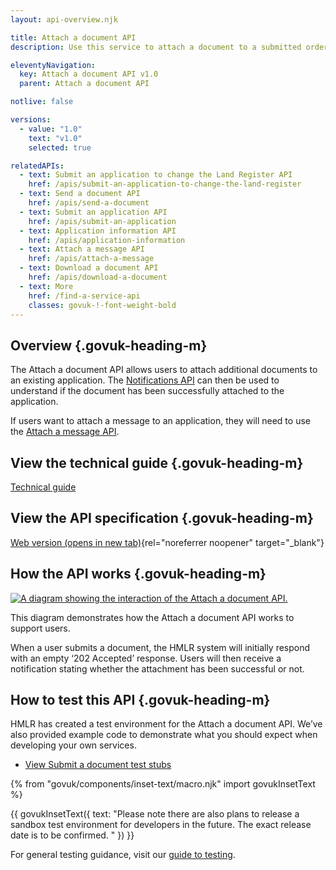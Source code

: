 ```yaml
---
layout: api-overview.njk

title: Attach a document API
description: Use this service to attach a document to a submitted order.

eleventyNavigation:
  key: Attach a document API v1.0
  parent: Attach a document API

notlive: false

versions:
  - value: "1.0"
    text: "v1.0"
    selected: true

relatedAPIs:
  - text: Submit an application to change the Land Register API
    href: /apis/submit-an-application-to-change-the-land-register 
  - text: Send a document API
    href: /apis/send-a-document
  - text: Submit an application API
    href: /apis/submit-an-application
  - text: Application information API
    href: /apis/application-information
  - text: Attach a message API
    href: /apis/attach-a-message
  - text: Download a document API
    href: /apis/download-a-document
  - text: More
    href: /find-a-service-api
    classes: govuk-!-font-weight-bold
---
```


<section>

## Overview {.govuk-heading-m}

The Attach a document API allows users to attach additional documents to an existing application. The [Notifications API](/apis/notifications) can then be used to understand if the document has been successfully attached to the application. 

If users want to attach a message to an application, they will need to use the [Attach a message API](/apis/attach-a-message). 


</section>

<section>

## View the technical guide {.govuk-heading-m}

[Technical guide](./technical-guide)

</section>

<section>

## View the API specification {.govuk-heading-m}

[Web version (opens in new tab)](https://landregistry.github.io/bgtechdoc/documents/submit-an-application-to-change-the-register/v1.0/openapi.html#tag/Attach-a-document){rel="noreferrer noopener" target="_blank"}

</section>
  
<section>

## How the API works {.govuk-heading-m}

<a target="_blank" href="/assets/images/attach-document-with-notifications.png">
  <img src="/assets/images/attach-document-with-notifications.png" alt="A diagram showing the interaction of the Attach a document API."></a>

This diagram demonstrates how the Attach a document API works to support users.  

When a user submits a document, the HMLR system will initially respond with an empty ‘202 Accepted’ response.  Users will then receive a notification stating whether the attachment has been successful or not. 


</section>

<section>

## How to test this API {.govuk-heading-m}

HMLR has created a test environment for the Attach a document API. We’ve also provided example code to demonstrate what you should expect when developing your own services.

<ul class="govuk-list">
  <li>
    <a class="govuk-link" href="./test-stubs">View Submit a document test stubs</a>
  </li>
</ul>


{% from "govuk/components/inset-text/macro.njk" import govukInsetText %}

{{ govukInsetText({
  text: "Please note there are also plans to release a sandbox test environment for developers in the future. The exact release date is to be confirmed. "
}) }}


For general testing guidance, visit our [guide to testing](/a-guide-to-testing).

</section>
